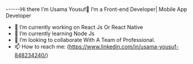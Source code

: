 ------Hi there I’m Usama Yousuf👋
      I’m a Front-end Developer| Mobile App Developer
- 🔭 I’m currently working on React Js Or React Native
- 🌱 I’m currently learning Node Js
- 👯 I’m looking to collaborate With A Team of Professional.
- 📫 How to reach me: (https://www.linkedin.com/in/usama-yousuf-848234240/)
